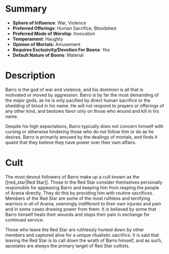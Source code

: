# Summary
- **Sphere of Influence**: War, Violence
- **Preferred Offerings**: Human Sacrifice, Bloodshed
- **Preferred Mode of Worship**: Invocation
- **Temperament**: Haughty
- **Opinion of Mortals:** Amusement
- **Requires Exclusivity/Devotion For Boons**: Yes
- **Default Nature of Boons**: Material

# Description
Barro is the god of war and violence, and his dominion is all that is motivated or moved by aggression. Barro is by far the most demanding of the major gods, as he is only pacified by direct human sacrifice or the shedding of blood in his name. He will not respond to prayers or offerings of any other kind, and bestows favor only on those who wound and kill in his name. 

Despite his high expectations, Barro typically does not concern himself with cursing or otherwise hindering those who do not follow him or do as he desires. Barro is primarily amused by the dealings of mortals, and finds it quaint that they believe they have power over their own affairs. 

# Cult
The most devout followers of Barro make up a cult known as the [[red_star|Red Star]]. Those in the Red Star consider themselves personally responsible for appeasing Barro and keeping him from reaping the people of Arania directly. They do this by providing him with routine sacrifices. Members of the Red Star are some of the most ruthless and terrifying warriors in all of Arania, seemingly indifferent to their own injuries and pain and in some cases drawing power from them. It is believed by some that Barro himself heals their wounds and stops their pain in exchange for continued service. 

Those who leave the Red Star are ruthlessly hunted down by other members and captured alive for a unique ritualistic sacrifice. It is said that leaving the Red Star is to call down the wrath of Barro himself, and as such, apostates are always the primary target of Red Star cultists.
